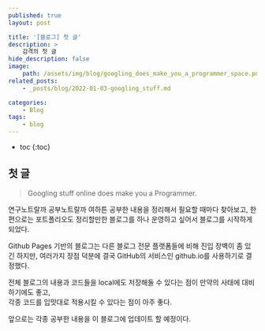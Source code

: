 ```yaml
---
published: true
layout: post

title: '[블로그] 첫 글'
description: >
    감격의 첫 글
hide_description: false
image:
    path: /assets/img/blog/googling_does_make_you_a_programmer_space.png
related_posts:
    - _posts/blog/2022-01-03-googling_stuff.md

categories:
    - Blog
tags:
    - blog
---
```

* toc
{:toc}

## 첫 글

> Googling stuff online does make you a Programmer.

연구노트랄까 공부노트랄까 여하튼 공부한 내용을 정리해서 필요할 때마다 찾아보고, 한편으로는 포트폴리오도 정리할만한 블로그를 하나 운영하고 싶어서 블로그를 시작하게 되었다.

Github Pages 기반의 블로그는 다른 블로그 전문 플랫폼들에 비해 진입 장벽이 좀 있긴 하지만, 여러가지 장점 덕분에 결국 GitHub의 서비스인 github.io를 사용하기로 결정했다.

전체 블로그의 내용과 코드들을 local에도 저장해둘 수 있다는 점이 만약의 사태에 대비하기에도 좋고,  
각종 코드를 입맛대로 적용시킬 수 있다는 점이 아주 좋다.

앞으로는 각종 공부한 내용을 이 블로그에 업데이트 할 예정이다.